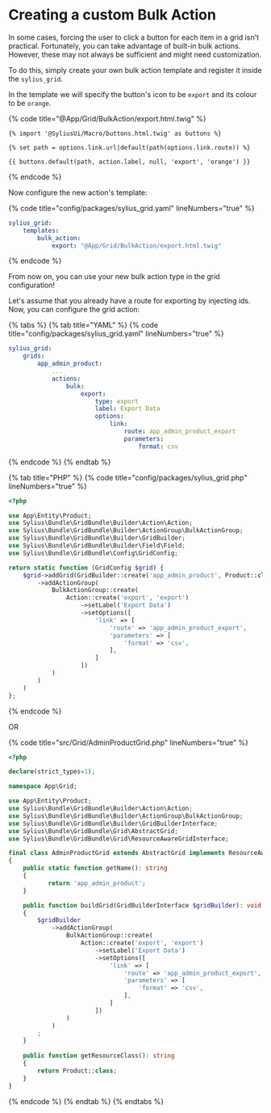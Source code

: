 # Creating a custom Bulk Action

In some cases, forcing the user to click a button for each item in a grid isn't practical.
Fortunately, you can take advantage of built-in bulk actions. However, these may not always be sufficient and might need customization.

To do this, simply create your own bulk action template and register it inside the `sylius_grid`.

In the template we will specify the button's icon to be `export` and its
colour to be `orange`.

{% code title="@App/Grid/BulkAction/export.html.twig" %}
```twig
{% import '@SyliusUi/Macro/buttons.html.twig' as buttons %}

{% set path = options.link.url|default(path(options.link.route)) %}

{{ buttons.default(path, action.label, null, 'export', 'orange') }}
```
{% endcode %}

Now configure the new action's template:

{% code title="config/packages/sylius_grid.yaml" lineNumbers="true" %}
```yaml
sylius_grid:
    templates:
        bulk_action:
            export: "@App/Grid/BulkAction/export.html.twig"
```
{% endcode %}

From now on, you can use your new bulk action type in the grid configuration!

Let's assume that you already have a route for exporting by injecting
ids. Now, you can configure the grid action:

{% tabs %}
{% tab title="YAML" %}
{% code title="config/packages/sylius_grid.yaml" lineNumbers="true" %}
```yaml
sylius_grid:
    grids:
        app_admin_product:
            ...
            actions:
                bulk:
                    export:
                        type: export
                        label: Export Data
                        options:
                            link:
                                route: app_admin_product_export
                                parameters:
                                    format: csv
```
{% endcode %}
{% endtab %}

{% tab title="PHP" %}
{% code title="config/packages/sylius_grid.php" lineNumbers="true" %}
```php
<?php

use App\Entity\Product;
use Sylius\Bundle\GridBundle\Builder\Action\Action;
use Sylius\Bundle\GridBundle\Builder\ActionGroup\BulkActionGroup;
use Sylius\Bundle\GridBundle\Builder\GridBuilder;
use Sylius\Bundle\GridBundle\Builder\Field\Field;
use Sylius\Bundle\GridBundle\Config\GridConfig;

return static function (GridConfig $grid) {
    $grid->addGrid(GridBuilder::create('app_admin_product', Product::class)
        ->addActionGroup(
            BulkActionGroup::create(
                Action::create('export', 'export')
                    ->setLabel('Export Data')
                    ->setOptions([
                        'link' => [
                            'route' => 'app_admin_product_export',
                            'parameters' => [
                                'format' => 'csv',
                            ],
                        ]
                    ])
            )
        )
    )
};
```
{% endcode %}

OR

{% code title="src/Grid/AdminProductGrid.php" lineNumbers="true" %}
```php
<?php

declare(strict_types=1);

namespace App\Grid;

use App\Entity\Product;
use Sylius\Bundle\GridBundle\Builder\Action\Action;
use Sylius\Bundle\GridBundle\Builder\ActionGroup\BulkActionGroup;
use Sylius\Bundle\GridBundle\Builder\GridBuilderInterface;
use Sylius\Bundle\GridBundle\Grid\AbstractGrid;
use Sylius\Bundle\GridBundle\Grid\ResourceAwareGridInterface;

final class AdminProductGrid extends AbstractGrid implements ResourceAwareGridInterface
{
    public static function getName(): string
    {
           return 'app_admin_product';
    }

    public function buildGrid(GridBuilderInterface $gridBuilder): void
    {
        $gridBuilder
            ->addActionGroup(
                BulkActionGroup::create(
                    Action::create('export', 'export')
                        ->setLabel('Export Data')
                        ->setOptions([
                            'link' => [
                                'route' => 'app_admin_product_export',
                                'parameters' => [
                                    'format' => 'csv',
                                ],
                            ]
                        ])
                )
            )
        ;    
    }
    
    public function getResourceClass(): string
    {
        return Product::class;
    }
}
```
{% endcode %}
{% endtab %}
{% endtabs %}
